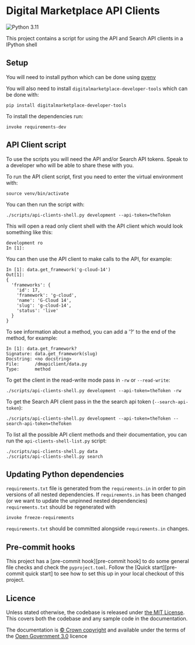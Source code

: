 # Digital Marketplace API Clients

![Python 3.11](https://img.shields.io/badge/python-3.11-blue.svg)


This project contains a script for using the API and Search API clients in a IPython shell

## Setup

You will need to install python which can be done using [pyenv](https://github.com/pyenv/pyenv)

You will also need to install `digitalmarketplace-developer-tools` which can be done with:
```
pip install digitalmarketplace-developer-tools
```

To install the dependencies run:
```
invoke requirements-dev
```

## API Client script

To use the scripts you will need the API and/or Search API tokens.
Speak to a developer who will be able to share these with you.

To run the API client script, first you need to enter the  virtual environment with:
```
source venv/bin/activate
```

You can then run the script with:
```
./scripts/api-clients-shell.py development --api-token=theToken
```

This will open a read only client shell with the API client which would look something like this:
```
development ro
In [1]:
```

You can then use the API client to make calls to the API, for example:
```
In [1]: data.get_framework('g-cloud-14')
Out[1]: 
{
  'frameworks': {
    'id': 17,
    'framework': 'g-cloud',
    'name': 'G-Cloud 14',
    'slug': 'g-cloud-14',
    'status': 'live'
  }
}
```

To see information about a method, you can add a '?' to the end of the method, for example:
```
In [1]: data.get_framework?
Signature: data.get_framework(slug)
Docstring: <no docstring>
File:      /dmapiclient/data.py
Type:      method
```

To get the client in the read-write mode pass in `-rw` or `--read-write`:
```
./scripts/api-clients-shell.py development --api-token=theToken -rw
```

To get the Search API client pass in the the search api token (`--search-api-token`):
```
./scripts/api-clients-shell.py development --api-token=theToken --search-api-token=theToken
```

To list all the possible API client methods and their documentation, you can run the `api-clients-shell-list.py` script:
```
./scripts/api-clients-shell.py data
./scripts/api-clients-shell.py search
```

## Updating Python dependencies

`requirements.txt` file is generated from the `requirements.in` in order to pin
versions of all nested dependencies. If `requirements.in` has been changed (or
we want to update the unpinned nested dependencies) `requirements.txt` should be
regenerated with

```
invoke freeze-requirements
```

`requirements.txt` should be committed alongside `requirements.in` changes.

## Pre-commit hooks

This project has a [pre-commit hook][pre-commit hook] to do some general file checks and check the `pyproject.toml`.
Follow the [Quick start][pre-commit quick start] to see how to set this up in your local checkout of this project.

## Licence

Unless stated otherwise, the codebase is released under [the MIT License][mit].
This covers both the codebase and any sample code in the documentation.

The documentation is [&copy; Crown copyright][copyright] and available under the terms
of the [Open Government 3.0][ogl] licence

[mit]: LICENCE
[copyright]: http://www.nationalarchives.gov.uk/information-management/re-using-public-sector-information/uk-government-licensing-framework/crown-copyright/
[ogl]: http://www.nationalarchives.gov.uk/doc/open-government-licence/version/3/
